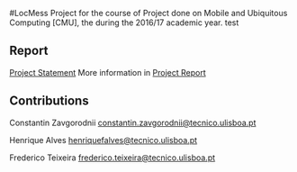 #LocMess
Project for the course of Project done
on Mobile and Ubiquitous Computing [CMU], the during the 2016/17 academic year. test

## Report
[Project Statement](https://github.com/Oleaeuropaea/LocMess/tree/master/docs/cmu2017-project.pdf)
More information in [Project Report](https://github.com/Oleaeuropaea/LocMess/tree/master/docs/cmu-2016-projectreport.pdf)

## Contributions

Constantin Zavgorodnii constantin.zavgorodnii@tecnico.ulisboa.pt

Henrique Alves henriquefalves@tecnico.ulisboa.pt

Frederico Teixeira	frederico.teixeira@tecnico.ulisboa.pt 

